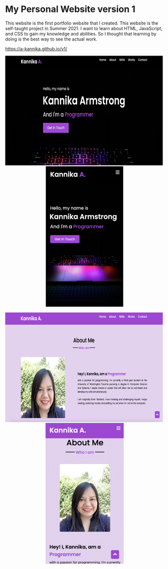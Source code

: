 # My Personal Website version 1
This website is the first portfolio website that I created. 
This website is the self-taught project in Summer 2021. I want to learn about HTML, JavaScript, and CSS to gain my knowledge and abilities. 
So I thought that learning by doing is the best way to see the actual work.

https://a-kannika.github.io/v1/
<p align="center">
<img src="https://github.com/A-Kannika/v1/blob/main/images/cover/Screen%20Shot%202021-08-09%20at%205.44.01%20PM.png?raw=true" width="680" height="350"/>&nbsp;&nbsp;
<img src="https://github.com/A-Kannika/v1/blob/main/images/cover/Screen%20Shot%202021-08-09%20at%205.43.24%20PM.png?raw=true" width="250" height="450"/>&nbsp;&nbsp;
</p>

<p align="center">
<img src="https://github.com/A-Kannika/v1/blob/main/images/cover/Screen%20Shot%202021-08-09%20at%205.44.21%20PM.png?raw=true" width="680" height="350"/>&nbsp;&nbsp;
<img src="https://github.com/A-Kannika/v1/blob/main/images/cover/Screen%20Shot%202021-08-09%20at%205.44.43%20PM.png?raw=true" width="250" height="450"/>&nbsp;&nbsp;
</p>
